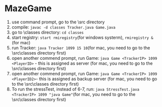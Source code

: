 # MazeGame
1. use command prompt, go to the \src directory
2. compile: `javac -d classes Tracker.java Game.java`
3. go to \classes directory: `cd classes`
4. start registry: `start rmiregistry`(for windows systerm), `rmiregistry &` (for mac)
5. run Tracker:  `java Tracker 1099 15 10`(for mac, you need to go to the \src\classes directory first)
6. open another commend prompt, run Game: `java Game <TrackerIP> 1099 <PlayerID>` - this is assigned as server
(for mac, you need to go to the \src\classes directory first)
7. open another commend prompt, run Game: `java Game <TrackerIP> 1099 <PlayerID2>`- this is assigned as backup server
(for mac, you need to go to the \src\classes directory first)
8. To run the stressTest, instead of 6-7, run: `java StressTest.java <TrackerIP> 1099 "java Game"`(for mac, you need to go to the \src\classes directory first)
